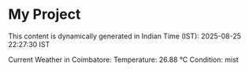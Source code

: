 # My Project

This content is dynamically generated in Indian Time (IST): 2025-08-25 22:27:30 IST


Current Weather in Coimbatore:
Temperature: 26.88 °C
Condition: mist
